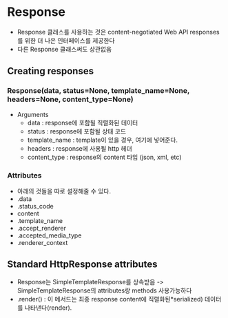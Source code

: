 # Response
* Response 클래스를 사용하는 것은 content-negotiated Web API responses를 위한 더 나은 인터페이스를 제공한다  
* 다른 Response 클래스써도 상관없음

## Creating responses
### Response(data, status=None, template_name=None, headers=None, content_type=None)
* Arguments
  * data : response에 포함될 직렬화된 데이터
  * status : response에 포함될 상태 코드
  * template_name : template이 있을 경우, 여기에 넣어준다.
  * headers : response에 사용될 http 헤더
  * content_type : response의 content 타입 (json, xml, etc)

### Attributes
* 아래의 것들을 따로 설정해줄 수 있다.
* .data
* .status_code
* content
* .template_name
* .accept_renderer
* .accepted_media_type
* .renderer_context

## Standard HttpResponse attributes
* Response는 SimpleTemplateResponse를 상속받음 -> SimpleTemplateResponse의 attributes랑 methods 사용가능하다
* .render() : 이 메서드는 최종 response content에 직렬화된*serialized) 데이터를 나타낸다(render).
